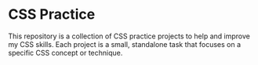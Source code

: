 # CSS Practice

This repository is a collection of CSS practice projects to help and improve my CSS skills. Each project is a small, standalone task that focuses on a specific CSS concept or technique.